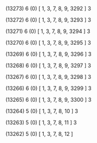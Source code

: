 (13273) 6 (0) [ 1, 3, 7, 8, 9, 3292 ] 3 


(13272) 6 (0) [ 1, 3, 7, 8, 9, 3293 ] 3 


(13271) 6 (0) [ 1, 3, 7, 8, 9, 3294 ] 3 


(13270) 6 (0) [ 1, 3, 7, 8, 9, 3295 ] 3 


(13269) 6 (0) [ 1, 3, 7, 8, 9, 3296 ] 3 


(13268) 6 (0) [ 1, 3, 7, 8, 9, 3297 ] 3 


(13267) 6 (0) [ 1, 3, 7, 8, 9, 3298 ] 3 


(13266) 6 (0) [ 1, 3, 7, 8, 9, 3299 ] 3 


(13265) 6 (0) [ 1, 3, 7, 8, 9, 3300 ] 3 


(13264) 5 (0) [ 1, 3, 7, 8, 10 ] 3 


(13263) 5 (0) [ 1, 3, 7, 8, 11 ] 3 


(13262) 5 (0) [ 1, 3, 7, 8, 12 ]  

